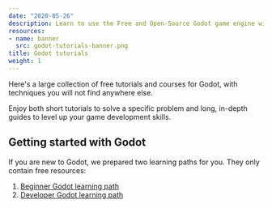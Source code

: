 ```yaml
---
date: "2020-05-26"
description: Learn to use the Free and Open-Source Godot game engine with short tutorials.
resources:
- name: banner
  src: godot-tutorials-banner.png
title: Godot tutorials
weight: 1
---
```


Here's a large collection of free tutorials and courses for Godot, with techniques you will not find anywhere else.

Enjoy both short tutorials to solve a specific problem and long, in-depth guides to level up your game development skills.

## Getting started with Godot

If you are new to Godot, we prepared two learning paths for you. They only contain free resources:

1. [Beginner Godot learning path](/tutorial/godot/learning-paths/beginner/)
1. [Developer Godot learning path](/tutorial/godot/learning-paths/developer/)
